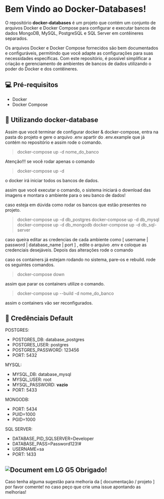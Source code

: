 # Bem Vindo ao Docker-Databases!

O repositório **docker-databases** é um projeto que contém um conjunto de arquivos Docker e Docker Compose para configurar e executar bancos de dados MongoDB, MySQL, PostgreSQL e SQL Server em contêineres separados.


Os arquivos Docker e Docker Compose fornecidos são bem documentados e configuráveis, permitindo que você adapte as configurações para suas necessidades específicas. Com este repositório, é possível simplificar a criação e gerenciamento de ambientes de bancos de dados utilizando o poder do Docker e dos contêineres.

## 💻  Pré-requisitos

* Docker
* Docker Compose

## 🚀  Utilizando docker-database
Assim que você terminar de configurar docker & docker-compose, entra na pasta do projeto e gere o arquivo .env apartir do .env.example que já contém no repositório e assim rode o comando.
>docker-compose up -d nome_do_banco

Atenção!!!
se você rodar apenas o comando
> docker-compose up -d

o docker irá iniciar todos os bancos de dados.

assim que você executar o comando, o sistema iniciará o download das imagens e montara o ambiente para o seu banco de dados! 

caso esteja em dúvida como rodar os bancos que estão presentes no projeto. 
>docker-compose up -d db_postgres
>docker-compose up -d db_mysql
>docker-compose up -d db_mongodb
>docker-compose up -d db_sql-server

caso queira editar as credencias de cada ambiente como [ username | password | database_name | port ] , edite o arquivo .env e coloque as credenciais desejáveis. Depois das alterações rode o comando

caso os containers já estejam rodando no sistema, pare-os e rebuild.
rode os seguintes comandos.
>docker-compose down 

assim que parar os containers utilize o comando.

>docker-compose up --build -d nome_do_banco

assim o containers vão ser reconfigurados.

## 🚀  Credênciais Default
POSTGRES:
* POSTGRES_DB: database_postgres
* POSTGRES_USER: postgres
* POSTGRES_PASSWORD: 123456
* PORT: 5432

MYSQL:
 * MYSQL_DB: database_mysql
 * MYSQL_USER: root
 * MYSQL_PASSWORD: **vazio**
 * PORT: 5433

MONGODB:
* PORT: 5434
* PUID=1000
* PGID=1000

SQL SERVER:
* DATABASE_PID_SQLSERVER=Developer
* DATABASE_PASS=Password123!#
* USERNAME=sa
* PORT: 1433

## ![Document em LG G5](https://em-content.zobj.net/thumbs/120/lg/57/document_1f5ce.png)  Obrigado!
Caso tenha alguma sugestão para melhoria da [ documentação / projeto ] por favor comente!
no caso peço que crie uma issue apontando as melhorias!
